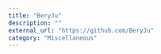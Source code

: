 ```yaml
---
title: "BeryJu"
description: ""
external_url: "https://github.com/BeryJu"
category: "Miscellaneous"
---
```

